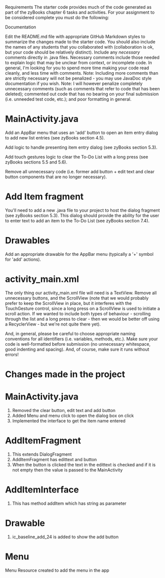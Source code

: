 Requirements
The starter code provides much of the code generated as part of the zyBooks chapter 6 tasks and activities. For your assignment to be considered complete you must do the following:

Documentation

Edit the README.md file with appropriate GitHub Markdown styles to summarize the changes made to the starter code. You should also include the names of any students that you collaborated with (collaboration is ok, but your code should be relatively distinct).
Include any *necessary* comments directly in .java files. Necessary comments include those needed to explain logic that may be unclear from context, or incomplete code. In general, I'm looking for you to spend more time making your code read cleanly, and less time with comments.
Note: Including more comments than are strictly necessary will not be penalized - you may use JavaDoc style documentation if you wish.
Note: I will however penalize completely unnecessary comments (such as comments that refer to code that has been deleted); commented out code that has no bearing on your final submission (i.e. unneeded test code, etc.); and poor formatting in general.

# MainActivity.java

Add an AppBar menu that uses an 'add' button to open an item entry dialog to add new list entries (see zyBooks section 4.5).

Add logic to handle presenting item entry dialog (see zyBooks section 5.3).

Add touch gestures logic to clear the To-Do List with a long press (see zyBooks sections 5.5 and 5.6).

Remove all unnecessary code (i.e. former add button + edit text and clear button components that are no longer necessary).

# Add Item fragment

You'll need to add a new .java file to your project to host the dialog fragment (see zyBooks section 5.3). This dialog should provide the ability for the user to enter text to add an item to the To-Do List (see zyBooks section 7.4).

# Drawables

Add an appropriate drawable for the AppBar menu (typically a '+' symbol for 'add' actions).

# activity_main.xml

The only thing our activity_main.xml file will need is a TextView. Remove all unnecessary buttons, and the ScrollView (note that we would probably prefer to keep the ScrollView in place, but it interferes with the TouchGesture control, since a long press on a ScrollView is used to initiate a scroll action. If we wanted to include both types of behaviour - scrolling through the list and a long press to clear - then we would be better off using a RecyclerView - but we're not quite there yet).

And, in general, please be careful to choose appropriate naming conventions for all identifiers (i.e. variables, methods, etc.). Make sure your code is well-formatted before submission (no unnecessary whitespace, good indenting and spacing). And, of course, make sure it runs without errors!

# Changes made in the project

# MainActivity.java
1. Removed the clear button, edit text and add button
2. Added Menu and menu click to open the dialog box on click
3. Implemented the interface to get the item name entered

# AddItemFragment
1. This extends DialogFragment
2. AddItemFragment has edittext and button
3. When the button is clicked the text in the edittext is checked and if it is not empty then the value is passed to the MainActivity

# AddItemInterface
1. This has method addItem which has string as parameter

# Drawable
1. ic_baseline_add_24 is added to show the add button

# Menu
Menu Resource created to add the menu in the app
